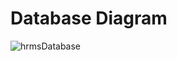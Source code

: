 # Database Diagram

![hrmsDatabase](https://user-images.githubusercontent.com/61664693/120513308-d0e3b880-c3d4-11eb-837d-b378069ea46a.png)